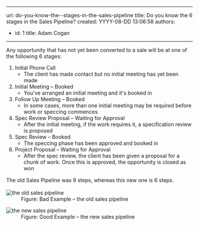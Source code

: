 

---
uri: do-you-know-the--stages-in-the-sales-pipeline
title: Do you know the 6 stages in the Sales Pipeline?
created: YYYY-08-DD 13:06:58
authors:
  - id: 1
    title: Adam Cogan
---




<span class='intro'> <p>Any opportunity that has not yet been converted to a sale will be at one of the following 6 stages&#58;</p> </span>

<ol><li>Initial Phone Call 
      <ul><li>The client has made contact but no initial meeting has yet been made</li></ul></li><li>Initial Meeting – Booked 
      <ul><li>You've arranged an initial meeting and it's booked in​</li></ul></li><li>Follow Up Meeting – Booked 
      <ul><li>In some cases, more than one initial meeting may be required before work or speccing commences</li></ul></li><li>Spec Review Proposal – Waiting for Approval 
      <ul><li>After the initial meeting, if the work requires it, a specification review is proposed</li></ul></li><li>Spec Review – Booked 
      <ul><li>The speccing phase has been approved and booked in</li></ul></li><li>Project Proposal – Waiting for Approval 
      <ul><li>After the spec review, the client has been given a proposal for a chunk of work. Once this is approved, the opportunity is closed as won</li></ul></li></ol><p>The old <span style="line-height&#58;20.799999237060547px;">Sales Pip</span><span style="line-height&#58;20.799999237060547px;">e</span><span style="line-height&#58;20.799999237060547px;">line</span>&#160;was 9 steps, whereas&#160;this new one is 6 steps.</p><dl class="badImage"><dt>
      <img alt="the old sales pipeline" src="/PublishingImages/old-sales-pipeline.jpg" />
   </dt><dd>Figure&#58; Bad Example – the old sales pipeline</dd></dl><dl class="goodImage"><dt>
      <img alt="the new sales pipeline" src="/PublishingImages/new-sales-pipeline.jpg" />
   </dt><dd>Figure&#58; Good Example – the new sales pipeline​</dd></dl>


